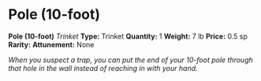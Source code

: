 # Pole (10-foot)

**Pole (10-foot)**
_Trinket_
**Type:** Trinket
**Quantity:** 1
**Weight:** 7 lb
**Price:** 0.5 sp
**Rarity:** 
**Attunement:** None

*When you suspect a trap, you can put the end of your 10-foot pole through that hole in the wall instead of reaching in with your hand.*